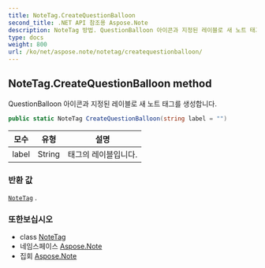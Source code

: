 ```yaml
---
title: NoteTag.CreateQuestionBalloon
second_title: .NET API 참조용 Aspose.Note
description: NoteTag 방법. QuestionBalloon 아이콘과 지정된 레이블로 새 노트 태그를 생성합니다.
type: docs
weight: 800
url: /ko/net/aspose.note/notetag/createquestionballoon/
---
```

## NoteTag.CreateQuestionBalloon method

QuestionBalloon 아이콘과 지정된 레이블로 새 노트 태그를 생성합니다.

```csharp
public static NoteTag CreateQuestionBalloon(string label = "")
```

| 모수 | 유형 | 설명 |
| --- | --- | --- |
| label | String | 태그의 레이블입니다. |

### 반환 값

[`NoteTag`](../) .

### 또한보십시오

* class [NoteTag](../)
* 네임스페이스 [Aspose.Note](../../notetag/)
* 집회 [Aspose.Note](../../../)


